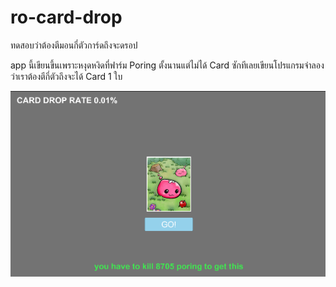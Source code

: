 # ro-card-drop

ทดสอบว่าต้องตีมอนกี่ตัวการ์ดถึงจะดรอป

app นี้เขียนขึ้นเพราะหงุดหงิดที่ฟาร์ม Poring ตั้งนานแต่ไม่ได้ Card ซักทีเลยเขียนโปรแกรมจำลองว่าเราต้องตีกี่ตัวถึงจะได้ Card 1 ใบ

![alt text](Assets/Sprites/ss01.png "Title")